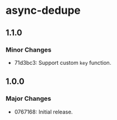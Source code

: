 # async-dedupe

## 1.1.0

### Minor Changes

- 71d3bc3: Support custom `key` function.

## 1.0.0

### Major Changes

- 0767168: Initial release.
